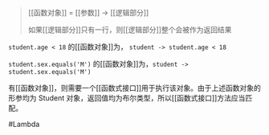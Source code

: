 > [[函数对象]] = [[参数]] -> [[逻辑部分]]
> 
> 如果[[逻辑部分]]只有一行，则[[逻辑部分]]整个会被作为返回结果

`student.age < 18` 的[[函数对象]]为， `student -> student.age < 18`

`student.sex.equals('M')` 的[[函数对象]]为，`student -> student.sex.equals('M')`

有[[函数对象]]，则需要一个[[函数式接口]]用于执行该对象。由于上述函数对象的形参均为 Student 对象，返回值均为布尔类型，所以[[函数式接口]]方法应当匹配。

#Lambda 
